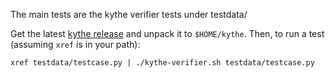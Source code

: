 The main tests are the kythe verifier tests under testdata/

Get the latest [kythe
release](https://github.com/kythe/kythe/releases) and unpack it to `$HOME/kythe`. Then, to run a test (assuming `xref` is in your path):

````
xref testdata/testcase.py | ./kythe-verifier.sh testdata/testcase.py
````

